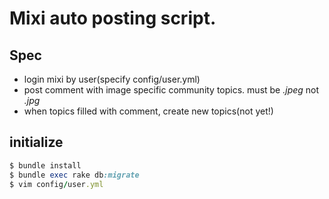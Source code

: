 # Mixi auto posting script.
## Spec
* login mixi by user(specify config/user.yml)
* post comment with image specific community topics.
must be _.jpeg_ not _.jpg_
* when topics filled with comment, create new topics(not yet!)

## initialize
```ruby
$ bundle install
$ bundle exec rake db:migrate
$ vim config/user.yml
```
